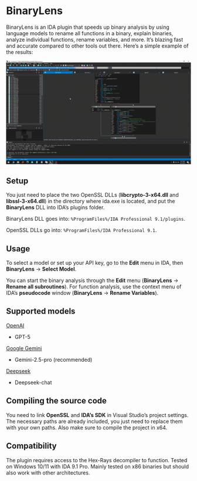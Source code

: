 # BinaryLens
BinaryLens is an IDA plugin that speeds up binary analysis by using language models to rename all functions in a binary, explain binaries, analyze individual functions, rename variables, and more. It’s blazing fast and accurate compared to other tools out there. Here’s a simple example of the results:

![](imgs/showcase.gif?raw=true)

## Setup
You just need to place the two OpenSSL DLLs (**libcrypto-3-x64.dll** and **libssl-3-x64.dll**) in the directory where ida.exe is located, and put the **BinaryLens** DLL into IDA’s plugins folder.

BinaryLens DLL goes into: `%ProgramFiles%/IDA Professional 9.1/plugins`.

OpenSSL DLLs go into: `%ProgramFiles%/IDA Professional 9.1`.

## Usage
To select a model or set up your API key, go to the **Edit** menu in IDA, then **BinaryLens** → **Select Model**.

You can start the binary analysis through the **Edit** menu (**BinaryLens** → **Rename all subroutines**). For function analysis, use the context menu of IDA’s **pseudocode** window (**BinaryLens** → **Rename Variables**).

## Supported models
[OpenAI](https://platform.openai.com/docs/models)
- GPT-5

[Google Gemini](https://ai.google.dev/gemini-api/docs)
- Gemini-2.5-pro (recommended)

[Deepseek](https://api-docs.deepseek.com/quick_start/pricing)
- Deepseek-chat

## Compiling the source code
You need to link **OpenSSL** and **IDA’s SDK** in Visual Studio’s project settings. The necessary paths are already included, you just need to replace them with your own paths. Also make sure to compile the project in x64.

## Compatibility
The plugin requires access to the Hex-Rays decompiler to function.
Tested on Windows 10/11 with IDA 9.1 Pro. Mainly tested on x86 binaries but should also work with other architectures.
